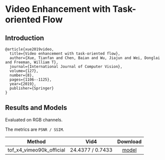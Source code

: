 # Video Enhancement with Task-oriented Flow

## Introduction

```
@article{xue2019video,
  title={Video enhancement with task-oriented flow},
  author={Xue, Tianfan and Chen, Baian and Wu, Jiajun and Wei, Donglai and Freeman, William T},
  journal={International Journal of Computer Vision},
  volume={127},
  number={8},
  pages={1106--1125},
  year={2019},
  publisher={Springer}
}
```

## Results and Models

Evaluated on RGB channels.

The metrics are `PSNR / SSIM`.

|   Method   |  Vid4  | Download |
|:----------:|:----:|:--------:|
| tof_x4_vimeo90k_official | 24.4377 / 0.7433 | [model](https://open-mmlab.s3.ap-northeast-2.amazonaws.com/mmedting/v0.1/restorers/tof/tof_x4_vimeo90k_official-a569ff50.pth) |
